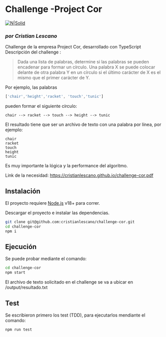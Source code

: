 # Challenge -Project Cor
[![N|Solid](https://projectcor.com/es/wp-content/uploads/2020/11/logo-dark-8.png)](https://projectcor.com/es/)

### _por Cristian Lescano_


Challenge de la empresa Project Cor, desarrollado con TypeScript
Descripción del challenge :
> Dada una lista de palabras, determine si las palabras se pueden encadenar para formar un círculo. 
Una palabra X se puede colocar delante de otra palabra Y en un círculo si el último carácter de X es el mismo que el primer carácter de Y.

Por ejemplo, las palabras 
```javascript
['chair','height','racket', 'touch','tunic']
```
pueden formar el siguiente círculo: 
```
chair --> racket --> touch --> height --> tunic
```
El resultado tiene que ser un archivo de texto con una palabra
por línea, por ejemplo:
```
chair
racket
touch
height
tunic
```
Es muy importante la lógica y la performance del algoritmo.


Link de la necesidad: https://cristianlescano.github.io/challenge-cor.pdf

## Instalación

El proyecto requiere [Node.js](https://nodejs.org/) v18+ para correr.

Descargar el proyecto e instalar las dependencias.

```sh
git clone git@github.com:cristianlescano/challenge-cor.git
cd challenge-cor
npm i
```

## Ejecución
Se puede probar mediante el comando:
```sh
cd challenge-cor
npm start
```
El archivo de texto solicitado en el challenge se va a ubicar en /output/resultado.txt

## Test
Se escribieron primero los test (TDD), para ejecutarlos mendiante el comando:
```sh
npm run test
```

